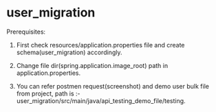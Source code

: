 # user_migration

Prerequisites:

1. First check resources/application.properties file and create schema(user_migration) accordingly.

2. Change file dir(spring.application.image_root) path in application.properties. 

3. You can refer postmen request(screenshot) and demo user bulk file from project, path is :- user_migration/src/main/java/api_testing_demo_file/testing.  

